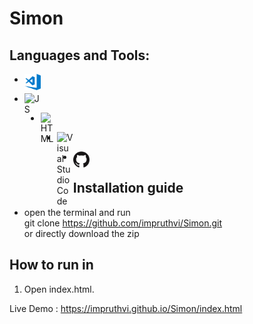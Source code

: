# Simon


## Languages and Tools:

- [<img align="left" alt="Visual Studio Code" width="26px" src="https://raw.githubusercontent.com/github/explore/80688e429a7d4ef2fca1e82350fe8e3517d3494d/topics/visual-studio-code/visual-studio-code.png" /></br>](https://code.visualstudio.com/)

- [<img align="left" alt="JS" width="26px" src="https://upload.wikimedia.org/wikipedia/commons/6/6a/JavaScript-logo.png" />](https://www.javascript.com/)</br>

- [<img align="left" alt="HTML" width="26px" src="https://www.w3.org/html/logo/downloads/HTML5_Logo_512.png" />](https://html.com/)</br>

- <img align="left" alt="Visual Studio Code" width="26px" src="https://cdn.discordapp.com/attachments/814784084513521664/822137948697788466/download.png" /></br>

- [<img align="left" alt="GitHub" width="26px" src="https://raw.githubusercontent.com/github/explore/78df643247d429f6cc873026c0622819ad797942/topics/github/github.png" />](https://github.com/)</br>



## Installation guide

- open the terminal and run <br> git clone https://github.com/impruthvi/Simon.git <br>or directly download the zip 

## How to run in    

1. Open index.html.



Live Demo : https://impruthvi.github.io/Simon/index.html

